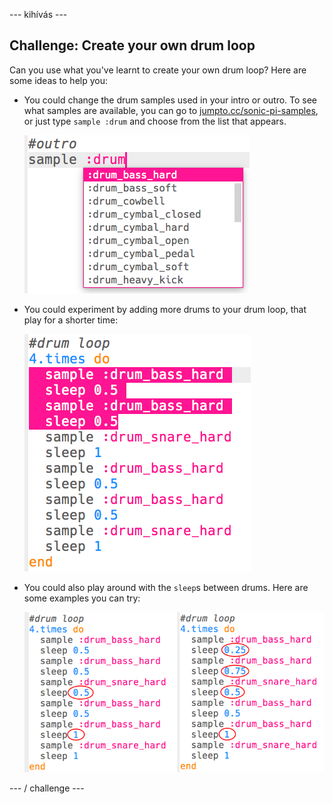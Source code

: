 \--- kihívás \---

## Challenge: Create your own drum loop

Can you use what you've learnt to create your own drum loop? Here are some ideas to help you:

+ You could change the drum samples used in your intro or outro. To see what samples are available, you can go to [jumpto.cc/sonic-pi-samples](http://jumpto.cc/sonic-pi-samples), or just type `sample :drum` and choose from the list that appears.
    
    ![képernyőkép](images/drum-outro-challenge.png)

+ You could experiment by adding more drums to your drum loop, that play for a shorter time:
    
    ![screenshot](images/drum-beat-challenge-1.png)

+ You could also play around with the `sleep`s between drums. Here are some examples you can try:
    
    ![screenshot](images/drum-beat-challenge-2.png)

\--- / challenge \---